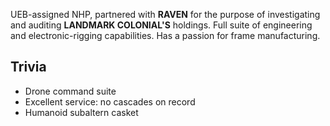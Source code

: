 UEB-assigned NHP, partnered with **RAVEN** for the purpose of investigating and auditing **LANDMARK COLONIAL'S** holdings.  Full suite of engineering and electronic-rigging capabilities.  Has a passion for frame manufacturing.

## Trivia

- Drone command suite
- Excellent service: no cascades on record
- Humanoid subaltern casket